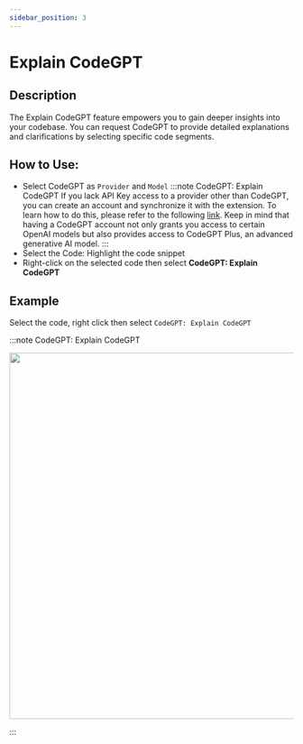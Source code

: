 ```yaml
---
sidebar_position: 3
---
```


# Explain CodeGPT

## Description
The Explain CodeGPT feature empowers you to gain deeper insights into your codebase. You can request CodeGPT to provide detailed explanations and clarifications by selecting specific code segments.

## How to Use:
- Select CodeGPT as `Provider`  and `Model`
:::note CodeGPT: Explain CodeGPT
If you lack API Key access to a provider other than CodeGPT, you can create an account and synchronize it with the extension. To learn how to do this, please refer to the following [link](https://intercom.help/codegpt/en/articles/8699317-connect-with-codegpt-new-extension). Keep in mind that having a CodeGPT account not only grants you access to certain OpenAI models but also provides access to CodeGPT Plus, an advanced generative AI model.
:::
- Select the Code: Highlight the code snippet
- Right-click on the selected code then select **CodeGPT: Explain CodeGPT**

## Example
Select the code, right click then select `CodeGPT: Explain CodeGPT`

:::note CodeGPT: Explain CodeGPT
<p align="center">
  <img width="900" height="650" src="https://github.com/davila7/code-gpt-docs/assets/37567214/2492aead-937b-4c7d-ac83-dc736aa27e3f" />
</p>
:::


